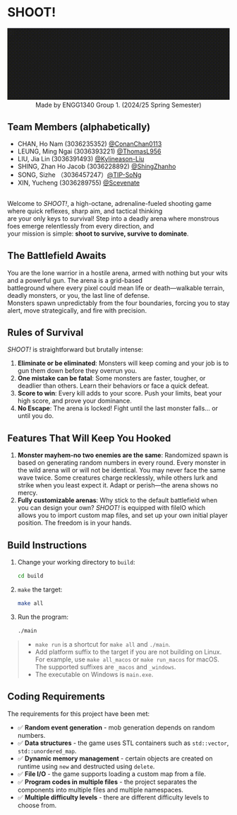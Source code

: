 # SHOOT!

<p align="center">
   <img src="docs/game_logo.gif" alt="Logo of the game, blinking."/>
   <br/>
   <span>Made by ENGG1340 Group 1. (2024/25 Spring Semester)</span>
</p>

## Team Members (alphabetically)

- CHAN, Ho Nam (3036235352) [@ConanChan0113](https://gihub.com/ConanChan0113)
- LEUNG, Ming Ngai (3036393221) [@ThomasL956](https://github.com/ThomasL956)
- LIU, Jia Lin (3036391493) [@Kylineason-Liu](https://github.com/Kylineason-Liu)
- SHING, Zhan Ho Jacob (3036228892) [@ShingZhanho](https://github.com/ShingZhanho)
- SONG, Sizhe （3036457247）[@TIP-SoNg](https://github.com/TIP-SoNg)
- XIN, Yucheng (3036289755) [@Scevenate](https://github.com/Scevenate)  

##  

Welcome to _SHOOT!_, a high-octane, adrenaline-fueled shooting game where quick reflexes, sharp aim, and tactical thinking  
are your only keys to survival! Step into a deadly arena where monstrous foes emerge relentlessly from every direction, and  
your mission is simple: **shoot to survive, survive to dominate**.  

## The Battlefield Awaits

You are the lone warrior in a hostile arena, armed with nothing but your wits and a powerful gun. The arena is a grid-based  
battleground where every pixel could mean life or death—walkable terrain, deadly monsters, or you, the last line of defense.  
Monsters spawn unpredictably from the four boundaries, forcing you to stay alert, move strategically, and fire with precision.

## Rules of Survival

_SHOOT!_ is straightforward but brutally intense:  
1. **Eliminate or be eliminated**: Monsters will keep coming and your job is to gun them down before they overrun you.
2. **One mistake can be fatal**: Some monsters are faster, tougher, or deadlier than others. Learn their behaviors or face a quick defeat.
3. **Score to win**: Every kill adds to your score. Push your limits, beat your high score, and prove your dominance.
4. **No Escape**: The arena is locked! Fight until the last monster falls… or until you do.

## Features That Will Keep You Hooked

1. **Monster mayhem-no two enemies are the same**: Randomized spawn is based on generating random numbers in every round. Every monster
   in the wild arena will or will not be identical. You may never face the same wave twice. Some creatures charge recklessly, while others
   lurk and strike when you least expect it. Adapt or perish—the arena shows no mercy.  
2. **Fully customizable arenas**: Why stick to the default battlefield when you can design your own? _SHOOT!_ is equipped with fileIO which  
   allows you to import custom map files, and set up your own initial player position. The freedom is in your hands.


## Build Instructions

1. Change your working directory to `build`:
   ```bash
   cd build
   ```
2. `make` the target:
   ```bash
   make all
   ```
3. Run the program:
   ```bash
   ./main
   ```

> - `make run` is a shortcut for `make all` and `./main`.
> - Add platform suffix to the target if you are not building on Linux. For example, use `make all_macos` or `make run_macos` for macOS. The supported suffixes are `_macos` and `_windows`.
> - The executable on Windows is `main.exe`.
      
## Coding Requirements

The requirements for this project have been met:

- ✅ **Random event generation** - mob generation depends on random numbers.
- ✅ **Data structures** - the game uses STL containers such as `std::vector`, `std::unordered_map`.
- ✅ **Dynamic memory management** - certain objects are created on runtime using `new` and destructed using `delete`.
- ✅ **File I/O** - the game supports loading a custom map from a file.
- ✅ **Program codes in multiple files** - the project separates the components into multiple files and multiple namespaces.
- ✅ **Multiple difficulty levels** - there are different difficulty levels to choose from.

